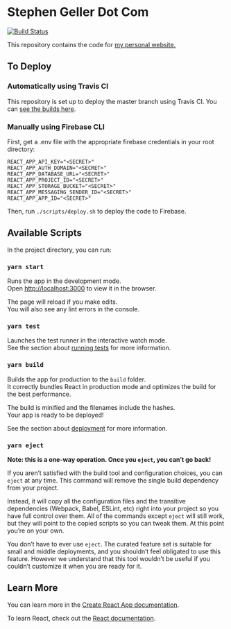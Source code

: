 # Stephen Geller Dot Com

[![Build Status](https://travis-ci.com/stephengeller/sgdotcom.svg?branch=master)](https://travis-ci.com/stephengeller/sgdotcom)

This repository contains the code for [my personal website.](https://stephengeller.co.uk)


## To Deploy

### Automatically using Travis CI

This repository is set up to deploy the master branch using Travis CI. You can [see the builds here](https://travis-ci.com/stephengeller/sgdotcom/).

### Manually using Firebase CLI

First, get a .env file with the appropriate firebase credentials in your root directory:
```dotenv
REACT_APP_API_KEY="<SECRET>"
REACT_APP_AUTH_DOMAIN="<SECRET>"
REACT_APP_DATABASE_URL="<SECRET>"
REACT_APP_PROJECT_ID="<SECRET>"
REACT_APP_STORAGE_BUCKET="<SECRET>"
REACT_APP_MESSAGING_SENDER_ID="<SECRET>"
REACT_APP_APP_ID="<SECRET>"
```

Then, run `./scripts/deploy.sh` to deploy the code to Firebase.

## Available Scripts

In the project directory, you can run:

### `yarn start`

Runs the app in the development mode.<br />
Open [http://localhost:3000](http://localhost:3000) to view it in the browser.

The page will reload if you make edits.<br />
You will also see any lint errors in the console.

### `yarn test`

Launches the test runner in the interactive watch mode.<br />
See the section about [running tests](https://facebook.github.io/create-react-app/docs/running-tests) for more information.

### `yarn build`

Builds the app for production to the `build` folder.<br />
It correctly bundles React in production mode and optimizes the build for the best performance.

The build is minified and the filenames include the hashes.<br />
Your app is ready to be deployed!

See the section about [deployment](https://facebook.github.io/create-react-app/docs/deployment) for more information.

### `yarn eject`

**Note: this is a one-way operation. Once you `eject`, you can’t go back!**

If you aren’t satisfied with the build tool and configuration choices, you can `eject` at any time. This command will remove the single build dependency from your project.

Instead, it will copy all the configuration files and the transitive dependencies (Webpack, Babel, ESLint, etc) right into your project so you have full control over them. All of the commands except `eject` will still work, but they will point to the copied scripts so you can tweak them. At this point you’re on your own.

You don’t have to ever use `eject`. The curated feature set is suitable for small and middle deployments, and you shouldn’t feel obligated to use this feature. However we understand that this tool wouldn’t be useful if you couldn’t customize it when you are ready for it.

## Learn More

You can learn more in the [Create React App documentation](https://facebook.github.io/create-react-app/docs/getting-started).

To learn React, check out the [React documentation](https://reactjs.org/).

